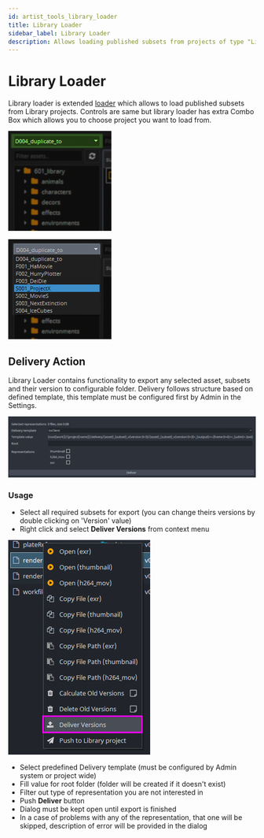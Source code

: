 ```yaml
---
id: artist_tools_library_loader
title: Library Loader
sidebar_label: Library Loader
description: Allows loading published subsets from projects of type "Library".
---
```


# Library Loader

Library loader is extended [loader](artist_tools_loader) which allows to load published subsets from Library projects. Controls are same but library loader has extra Combo Box which allows you to choose project you want to load from.

<div class="row markdown">
<div class="col col--6 markdown">

![tools_library_1](assets/tools/tools_library_1-small.png) <!-- picture needs to be changed -->

</div>
<div class="col col--6 markdown">

![tools_library_2](assets/tools/tools_library_2-small.png) <!-- picture needs to be changed -->

</div>
</div>

## Delivery Action

Library Loader contains functionality to export any selected asset, subsets and their version to configurable folder.
Delivery follows structure based on defined template, this template must be configured first by Admin in the Settings.

![delivery_action](assets/tools/tools_delivery_loader.png)

### Usage
- Select all required subsets for export (you can change theirs versions by double clicking on 'Version' value)
- Right click and select **Deliver Versions** from context menu

<div class="col col--6 markdown">

![tools_delivery_action](assets/tools/tools_delivery_action.png) <!-- picture needs to be changed -->

</div>

- Select predefined Delivery template (must be configured by Admin system or project wide)
- Fill value for root folder (folder will be created if it doesn't exist)
- Filter out type of representation you are not interested in
- Push **Deliver** button
- Dialog must be kept open until export is finished
- In a case of problems with any of the representation, that one will be skipped, description of error will be provided in the dialog
